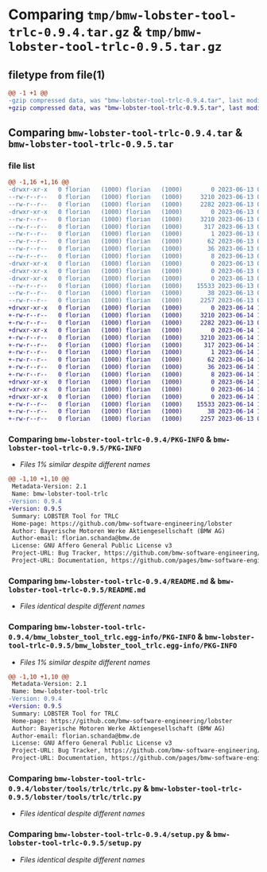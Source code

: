 # Comparing `tmp/bmw-lobster-tool-trlc-0.9.4.tar.gz` & `tmp/bmw-lobster-tool-trlc-0.9.5.tar.gz`

## filetype from file(1)

```diff
@@ -1 +1 @@
-gzip compressed data, was "bmw-lobster-tool-trlc-0.9.4.tar", last modified: Tue Jun 13 09:18:56 2023, max compression
+gzip compressed data, was "bmw-lobster-tool-trlc-0.9.5.tar", last modified: Wed Jun 14 14:03:19 2023, max compression
```

## Comparing `bmw-lobster-tool-trlc-0.9.4.tar` & `bmw-lobster-tool-trlc-0.9.5.tar`

### file list

```diff
@@ -1,16 +1,16 @@
-drwxr-xr-x   0 florian   (1000) florian   (1000)        0 2023-06-13 09:18:56.525239 bmw-lobster-tool-trlc-0.9.4/
--rw-r--r--   0 florian   (1000) florian   (1000)     3210 2023-06-13 09:18:56.525239 bmw-lobster-tool-trlc-0.9.4/PKG-INFO
--rw-r--r--   0 florian   (1000) florian   (1000)     2282 2023-06-13 09:17:37.000000 bmw-lobster-tool-trlc-0.9.4/README.md
-drwxr-xr-x   0 florian   (1000) florian   (1000)        0 2023-06-13 09:18:56.525239 bmw-lobster-tool-trlc-0.9.4/bmw_lobster_tool_trlc.egg-info/
--rw-r--r--   0 florian   (1000) florian   (1000)     3210 2023-06-13 09:18:56.000000 bmw-lobster-tool-trlc-0.9.4/bmw_lobster_tool_trlc.egg-info/PKG-INFO
--rw-r--r--   0 florian   (1000) florian   (1000)      317 2023-06-13 09:18:56.000000 bmw-lobster-tool-trlc-0.9.4/bmw_lobster_tool_trlc.egg-info/SOURCES.txt
--rw-r--r--   0 florian   (1000) florian   (1000)        1 2023-06-13 09:18:56.000000 bmw-lobster-tool-trlc-0.9.4/bmw_lobster_tool_trlc.egg-info/dependency_links.txt
--rw-r--r--   0 florian   (1000) florian   (1000)       62 2023-06-13 09:18:56.000000 bmw-lobster-tool-trlc-0.9.4/bmw_lobster_tool_trlc.egg-info/entry_points.txt
--rw-r--r--   0 florian   (1000) florian   (1000)       36 2023-06-13 09:18:56.000000 bmw-lobster-tool-trlc-0.9.4/bmw_lobster_tool_trlc.egg-info/requires.txt
--rw-r--r--   0 florian   (1000) florian   (1000)        8 2023-06-13 09:18:56.000000 bmw-lobster-tool-trlc-0.9.4/bmw_lobster_tool_trlc.egg-info/top_level.txt
-drwxr-xr-x   0 florian   (1000) florian   (1000)        0 2023-06-13 09:18:56.525239 bmw-lobster-tool-trlc-0.9.4/lobster/
-drwxr-xr-x   0 florian   (1000) florian   (1000)        0 2023-06-13 09:18:56.525239 bmw-lobster-tool-trlc-0.9.4/lobster/tools/
-drwxr-xr-x   0 florian   (1000) florian   (1000)        0 2023-06-13 09:18:56.525239 bmw-lobster-tool-trlc-0.9.4/lobster/tools/trlc/
--rw-r--r--   0 florian   (1000) florian   (1000)    15533 2023-06-13 09:18:56.000000 bmw-lobster-tool-trlc-0.9.4/lobster/tools/trlc/trlc.py
--rw-r--r--   0 florian   (1000) florian   (1000)       38 2023-06-13 09:18:56.525239 bmw-lobster-tool-trlc-0.9.4/setup.cfg
--rw-r--r--   0 florian   (1000) florian   (1000)     2257 2023-06-13 09:17:37.000000 bmw-lobster-tool-trlc-0.9.4/setup.py
+drwxr-xr-x   0 florian   (1000) florian   (1000)        0 2023-06-14 14:03:19.449640 bmw-lobster-tool-trlc-0.9.5/
+-rw-r--r--   0 florian   (1000) florian   (1000)     3210 2023-06-14 14:03:19.449640 bmw-lobster-tool-trlc-0.9.5/PKG-INFO
+-rw-r--r--   0 florian   (1000) florian   (1000)     2282 2023-06-13 09:17:37.000000 bmw-lobster-tool-trlc-0.9.5/README.md
+drwxr-xr-x   0 florian   (1000) florian   (1000)        0 2023-06-14 14:03:19.449640 bmw-lobster-tool-trlc-0.9.5/bmw_lobster_tool_trlc.egg-info/
+-rw-r--r--   0 florian   (1000) florian   (1000)     3210 2023-06-14 14:03:19.000000 bmw-lobster-tool-trlc-0.9.5/bmw_lobster_tool_trlc.egg-info/PKG-INFO
+-rw-r--r--   0 florian   (1000) florian   (1000)      317 2023-06-14 14:03:19.000000 bmw-lobster-tool-trlc-0.9.5/bmw_lobster_tool_trlc.egg-info/SOURCES.txt
+-rw-r--r--   0 florian   (1000) florian   (1000)        1 2023-06-14 14:03:19.000000 bmw-lobster-tool-trlc-0.9.5/bmw_lobster_tool_trlc.egg-info/dependency_links.txt
+-rw-r--r--   0 florian   (1000) florian   (1000)       62 2023-06-14 14:03:19.000000 bmw-lobster-tool-trlc-0.9.5/bmw_lobster_tool_trlc.egg-info/entry_points.txt
+-rw-r--r--   0 florian   (1000) florian   (1000)       36 2023-06-14 14:03:19.000000 bmw-lobster-tool-trlc-0.9.5/bmw_lobster_tool_trlc.egg-info/requires.txt
+-rw-r--r--   0 florian   (1000) florian   (1000)        8 2023-06-14 14:03:19.000000 bmw-lobster-tool-trlc-0.9.5/bmw_lobster_tool_trlc.egg-info/top_level.txt
+drwxr-xr-x   0 florian   (1000) florian   (1000)        0 2023-06-14 14:03:19.445640 bmw-lobster-tool-trlc-0.9.5/lobster/
+drwxr-xr-x   0 florian   (1000) florian   (1000)        0 2023-06-14 14:03:19.445640 bmw-lobster-tool-trlc-0.9.5/lobster/tools/
+drwxr-xr-x   0 florian   (1000) florian   (1000)        0 2023-06-14 14:03:19.449640 bmw-lobster-tool-trlc-0.9.5/lobster/tools/trlc/
+-rw-r--r--   0 florian   (1000) florian   (1000)    15533 2023-06-14 14:03:19.000000 bmw-lobster-tool-trlc-0.9.5/lobster/tools/trlc/trlc.py
+-rw-r--r--   0 florian   (1000) florian   (1000)       38 2023-06-14 14:03:19.449640 bmw-lobster-tool-trlc-0.9.5/setup.cfg
+-rw-r--r--   0 florian   (1000) florian   (1000)     2257 2023-06-13 09:17:37.000000 bmw-lobster-tool-trlc-0.9.5/setup.py
```

### Comparing `bmw-lobster-tool-trlc-0.9.4/PKG-INFO` & `bmw-lobster-tool-trlc-0.9.5/PKG-INFO`

 * *Files 1% similar despite different names*

```diff
@@ -1,10 +1,10 @@
 Metadata-Version: 2.1
 Name: bmw-lobster-tool-trlc
-Version: 0.9.4
+Version: 0.9.5
 Summary: LOBSTER Tool for TRLC
 Home-page: https://github.com/bmw-software-engineering/lobster
 Author: Bayerische Motoren Werke Aktiengesellschaft (BMW AG)
 Author-email: florian.schanda@bmw.de
 License: GNU Affero General Public License v3
 Project-URL: Bug Tracker, https://github.com/bmw-software-engineering/lobster/issues
 Project-URL: Documentation, https://github.com/pages/bmw-software-engineering/lobster/
```

### Comparing `bmw-lobster-tool-trlc-0.9.4/README.md` & `bmw-lobster-tool-trlc-0.9.5/README.md`

 * *Files identical despite different names*

### Comparing `bmw-lobster-tool-trlc-0.9.4/bmw_lobster_tool_trlc.egg-info/PKG-INFO` & `bmw-lobster-tool-trlc-0.9.5/bmw_lobster_tool_trlc.egg-info/PKG-INFO`

 * *Files 1% similar despite different names*

```diff
@@ -1,10 +1,10 @@
 Metadata-Version: 2.1
 Name: bmw-lobster-tool-trlc
-Version: 0.9.4
+Version: 0.9.5
 Summary: LOBSTER Tool for TRLC
 Home-page: https://github.com/bmw-software-engineering/lobster
 Author: Bayerische Motoren Werke Aktiengesellschaft (BMW AG)
 Author-email: florian.schanda@bmw.de
 License: GNU Affero General Public License v3
 Project-URL: Bug Tracker, https://github.com/bmw-software-engineering/lobster/issues
 Project-URL: Documentation, https://github.com/pages/bmw-software-engineering/lobster/
```

### Comparing `bmw-lobster-tool-trlc-0.9.4/lobster/tools/trlc/trlc.py` & `bmw-lobster-tool-trlc-0.9.5/lobster/tools/trlc/trlc.py`

 * *Files identical despite different names*

### Comparing `bmw-lobster-tool-trlc-0.9.4/setup.py` & `bmw-lobster-tool-trlc-0.9.5/setup.py`

 * *Files identical despite different names*

